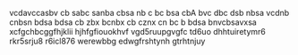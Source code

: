 vcdavccasbv
cb sabc sanba 
cbsa nb c
bc bsa cbA 
bvc dbc dsb nbsa
vcdnb cnbsn
bdsa bdsa 
cb zbx bcnbx
cb cznx cn
bc b bdsa
bnvcbsavxsa
xcfgchbcggfhjklii
hjhfgfiouokhvf
vgd5ruupgvgfc
td6uo
dhhtuiretymr6
rkr5srju8
r6icl876
werewbbg
edwgfrshtynh
gtrhtnjuy
